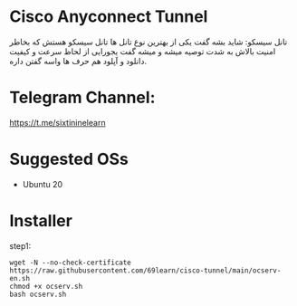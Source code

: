 

  
# Cisco Anyconnect Tunnel
تانل سیسکو:
شاید بشه گفت یکی از بهترین نوع تانل ها تانل سیسکو هستش که بخاطر امنیت بالاش به شدت
توصیه میشه و میشه گفت یجورایی از لحاظ سرعت و کیفیت دانلود و آپلود هم حرف ها واسه گفتن داره.


# Telegram Channel: 

https://t.me/sixtininelearn



# Suggested OSs

- Ubuntu 20


# Installer

step1:
````
wget -N --no-check-certificate https://raw.githubusercontent.com/69learn/cisco-tunnel/main/ocserv-en.sh
chmod +x ocserv.sh
bash ocserv.sh
````

<!-- 
# نحوه استفاده از ipv6  روی نپسترنت
<p align="center">
    <a href="https://youtu.be/emQSNXc1kpA">
        <img
            style=
                "display: block;
                margin-left: auto;
                margin-right: auto;
                width: 70%;"
            src="./src/youtube0012.jpg"
            alt="BBR vs Cubic vs Hybla vs PCC">
        </img>
    </a>
</p> -->



